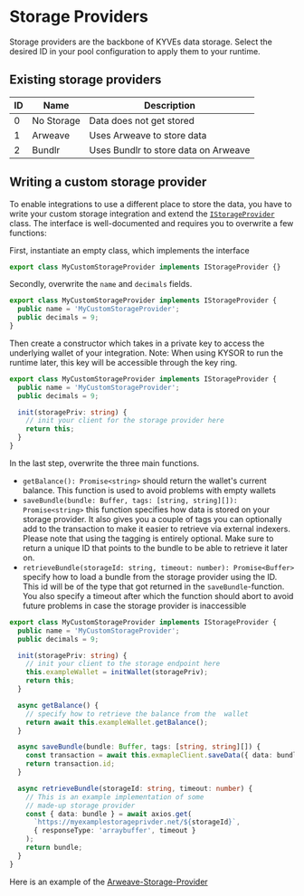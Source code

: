 # Storage Providers

Storage providers are the backbone of KYVEs data storage. Select the desired ID in your pool configuration to apply them to your runtime.


## Existing storage providers

| ID  | Name       | Description                          |
| --- | ---------- | ------------------------------------ |
| 0   | No Storage | Data does not get stored             |
| 1   | Arweave    | Uses Arweave to store data           |
| 2   | Bundlr     | Uses Bundlr to store data on Arweave |

## Writing a custom storage provider

To enable integrations to use a different place to store the data, you have to write your custom storage integration and
extend
the [`IStorageProvider`](https://github.com/KYVENetwork/kyvejs/blob/main/common/protocol/src/types/interfaces/storageProvider.interface.ts#L19)
class. The interface is well-documented and requires you to overwrite a few functions:

First, instantiate an empty class, which implements the interface

```typescript
export class MyCustomStorageProvider implements IStorageProvider {}
```

Secondly, overwrite the `name` and `decimals` fields.

```typescript
export class MyCustomStorageProvider implements IStorageProvider {
  public name = 'MyCustomStorageProvider';
  public decimals = 9;
}
```

Then create a constructor which takes in a private key to access the underlying wallet of your integration. Note: When
using KYSOR to run the runtime later, this key will be accessible through the key ring.

```typescript
export class MyCustomStorageProvider implements IStorageProvider {
  public name = 'MyCustomStorageProvider';
  public decimals = 9;

  init(storagePriv: string) {
    // init your client for the storage provider here
    return this;
  }
}
```

In the last step, overwrite the three main functions.

- `getBalance(): Promise<string>` should return the wallet's current balance. This function is used to avoid problems
  with empty wallets
- `saveBundle(bundle: Buffer, tags: [string, string][]): Promise<string>` this function specifies how data is stored on
  your storage provider. It also gives you a couple of tags you can optionally add to the transaction to make it easier
  to retrieve via external indexers. Please note that using the tagging is entirely optional. Make sure to return a
  unique ID that points to the bundle to be able to retrieve it later on.
- `retrieveBundle(storageId: string, timeout: number): Promise<Buffer>` specify how to load a bundle from the storage
  provider using the ID. This id will be of the type that got returned in the `saveBundle`-function. You also specify a
  timeout after which the function should abort to avoid future problems in case the storage provider is inaccessible

```typescript
export class MyCustomStorageProvider implements IStorageProvider {
  public name = 'MyCustomStorageProvider';
  public decimals = 9;

  init(storagePriv: string) {
    // init your client to the storage endpoint here
    this.exampleWallet = initWallet(storagePriv);
    return this;
  }

  async getBalance() {
    // specify how to retrieve the balance from the  wallet
    return await this.exampleWallet.getBalance();
  }

  async saveBundle(bundle: Buffer, tags: [string, string][]) {
    const transaction = await this.exmapleClient.saveData({ data: bundle });
    return transaction.id;
  }

  async retrieveBundle(storageId: string, timeout: number) {
    // This is an example implementation of some
    // made-up storage provider
    const { data: bundle } = await axios.get(
      `https://myexamplestorageprivder.net/${storageId}`,
      { responseType: 'arraybuffer', timeout }
    );
    return bundle;
  }
}
```

Here is an example of
the [Arweave-Storage-Provider](https://github.com/KYVENetwork/kyvejs/blob/main/common/protocol/src/reactors/storageProviders/Arweave.ts)
